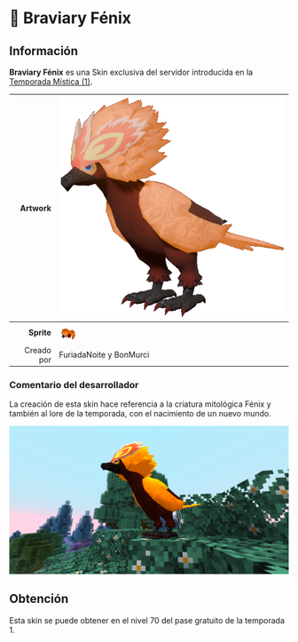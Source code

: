 # 🥈 Braviary Fénix

## Información

**Braviary Fénix** es una Skin exclusiva del servidor introducida en la [Temporada Mística (1)](./).

|                     **Artwork** | ![Artwork de Braviary Fénix](../../images/pokemon/temporada-1/Fenix.png)                                                                                    |
| ------------------------------: | -------------------------------------------------------------------------------------------------------------------------------------- |
|                      **Sprite** | ![Sprite de Braviary Fénix](../../images/pokemon/temporada-1/Fenix-sprite.png)                                                          |                                                                                                             |
|                      Creado por | FuriadaNoite y BonMurci                                                                                                                |


### Comentario del desarrollador
La creación de esta skin hace referencia a la criatura mitológica Fénix y también al lore de la temporada, con el nacimiento de un nuevo mundo.

![Vistazo en el juego a Braviary Fénix](../../images/pokemon/temporada-1/Fenix-formas.png)

## Obtención

Esta skin se puede obtener en el nivel 70 del pase gratuito de la temporada 1.
